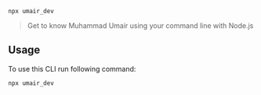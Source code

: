 `npx umair_dev`

> Get to know Muhammad Umair using your command line with Node.js

## Usage

To use this CLI run following command:

```sh
npx umair_dev
```